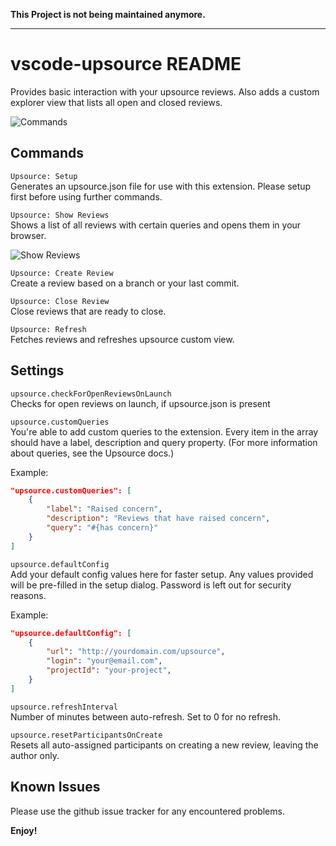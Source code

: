 **This Project is not being maintained anymore.**

---

# vscode-upsource README

Provides basic interaction with your upsource reviews.
Also adds a custom explorer view that lists all open and closed reviews.

![Commands](img/commands.png)

## Commands

`Upsource: Setup`  
Generates an upsource.json file for use with this extension. Please setup first before using further commands.

`Upsource: Show Reviews`  
Shows a list of all reviews with certain queries and opens them in your browser.

![Show Reviews](img/showReviews.png)

`Upsource: Create Review`  
Create a review based on a branch or your last commit.

`Upsource: Close Review`  
Close reviews that are ready to close.

`Upsource: Refresh`  
Fetches reviews and refreshes upsource custom view.

## Settings

`upsource.checkForOpenReviewsOnLaunch`  
Checks for open reviews on launch, if upsource.json is present

`upsource.customQueries`  
You're able to add custom queries to the extension. Every item in the array should have a label, description and query property. (For more information about queries, see the Upsource docs.)

Example:
```json
"upsource.customQueries": [
    {
        "label": "Raised concern",
        "description": "Reviews that have raised concern",
        "query": "#{has concern}"
    }
]
```

`upsource.defaultConfig`  
Add your default config values here for faster setup. Any values provided will be pre-filled
in the setup dialog. Password is left out for security reasons.


Example:
```json
"upsource.defaultConfig": [
    {
        "url": "http://yourdomain.com/upsource",
        "login": "your@email.com",
        "projectId": "your-project",
    }
]
```

`upsource.refreshInterval`  
Number of minutes between auto-refresh. Set to 0 for no refresh.

`upsource.resetParticipantsOnCreate`  
Resets all auto-assigned participants on creating a new review, leaving the author only.

## Known Issues

Please use the github issue tracker for any encountered problems.

**Enjoy!**

